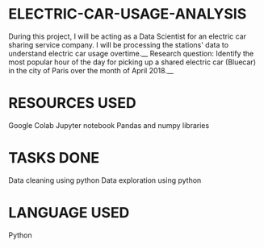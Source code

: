 # ELECTRIC-CAR-USAGE-ANALYSIS
During this project, I will be acting as a Data Scientist for an electric car sharing service company. I will be processing the stations' data to understand electric car usage overtime.__
Research question: Identify the most popular hour of the day for picking up a shared electric car (Bluecar) in the city of Paris over the month of April 2018.__

# RESOURCES USED 
Google Colab Jupyter notebook
Pandas and numpy libraries 

# TASKS DONE
Data cleaning using python 
Data exploration using python

# LANGUAGE USED
Python 
